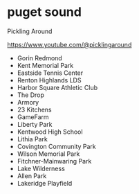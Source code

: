 # puget sound

Pickling Around

https://www.youtube.com/@picklingaround

- Gorin Redmond
- Kent Memorial Park
- Eastside Tennis Center
- Renton Highlands LDS
- Harbor Square Athletic Club
- The Drop
- Armory
- 23 Kitchens
- GameFarm
- Liberty Park
- Kentwood High School
- Lithia Park
- Covington Community Park
- Wilson Memorial Park
- Fitchner-Mainwaring Park
- Lake Wilderness
- Allen Park
- Lakeridge Playfield
